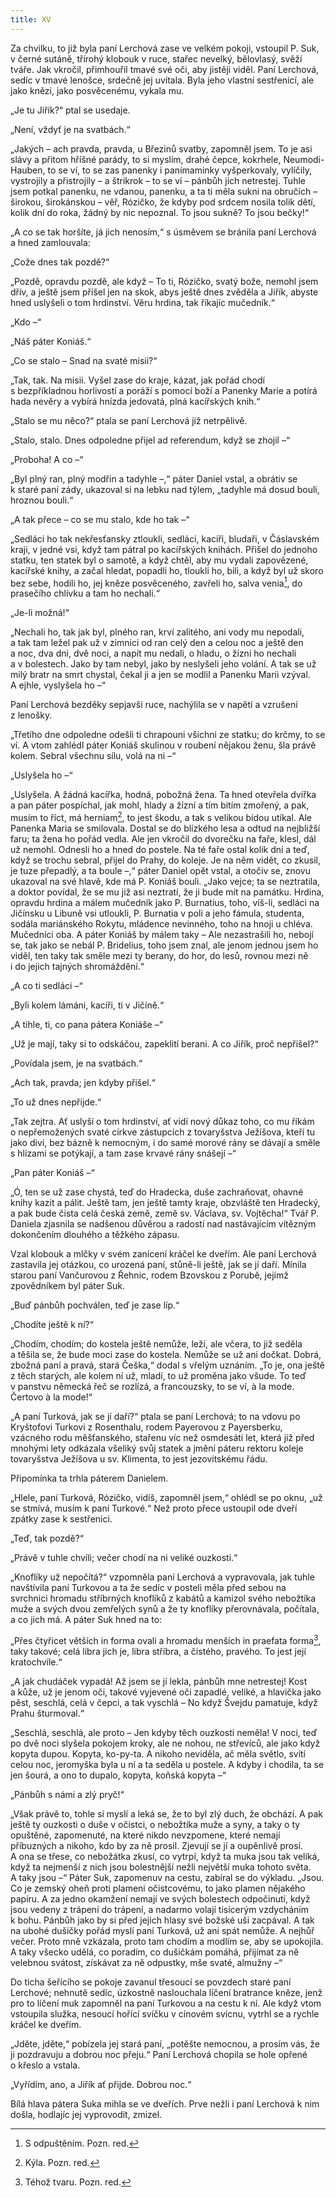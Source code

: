 ```yaml
---
title: XV
---
```


Za chvilku, to již byla paní Lerchová zase ve velkém pokoji, vstoupil P. Suk, v černé sutáně, třírohý klobouk v ruce, stařec nevelký, bělovlasý, svěží tváře. Jak vkročil, přimhouřil tmavé své oči, aby jistěji viděl. Paní Lerchová, sedíc v tmavé lenošce, srdečně jej uvítala. Byla jeho vlastní sestřenicí, ale jako knězi, jako posvěcenému, vykala mu.

„Je tu Jiřík?“ ptal se usedaje.

„Není, vždyť je na svatbách.“

„Jakých – ach pravda, pravda, u Březinů svatby, zapomněl jsem. To je asi slávy a přitom hříšné parády, to si myslím, drahé čepce, kokrhele, Neumodi-Hauben, to se ví, to se zas panenky i panímaminky vyšperkovaly, vylíčily, vystrojily a přistrojily – a štrikrok – to se ví – pánbůh jich netrestej. Tuhle jsem potkal panenku, ne vdanou, panenku, a ta ti měla sukni na obručích – širokou, širokánskou – věř, Rózičko, že kdyby pod srdcem nosila tolik dětí, kolik dní do roka, žádný by nic nepoznal. To jsou sukně? To jsou bečky!“

„A co se tak horšíte, já jich nenosím,“ s úsměvem se bránila paní Lerchová a hned zamlouvala:

„Cože dnes tak pozdě?“

„Pozdě, opravdu pozdě, ale když – To ti, Rózičko, svatý bože, nemohl jsem dřív, a ještě jsem přišel jen na skok, abys ještě dnes zvěděla a Jiřík, abyste hned uslyšeli o tom hrdinství. Věru hrdina, tak říkajíc mučedník.“

„Kdo –“

„Náš páter Koniáš.“

„Co se stalo – Snad na svaté misii?“

„Tak, tak. Na misii. Vyšel zase do kraje, kázat, jak pořád chodí s bezpříkladnou horlivostí a poráží s pomocí boží a Panenky Marie a potírá hada nevěry a vybírá hnízda jedovatá, plná kacířských knih.“

„Stalo se mu něco?“ ptala se paní Lerchová již netrpělivě.

„Stalo, stalo. Dnes odpoledne přijel ad referendum, když se zhojil –“

„Proboha! A co –“

„Byl plný ran, plný modřin a tadyhle –,“ páter Daniel vstal, a obrátiv se k staré paní zády, ukazoval si na lebku nad týlem, „tadyhle má dosud bouli, hroznou bouli.“

„A tak přece – co se mu stalo, kde ho tak –“

„Sedláci ho tak nekřesťansky ztloukli, sedláci, kacíři, bludaři, v Čáslavském kraji, v jedné vsi, když tam pátral po kacířských knihách. Přišel do jednoho statku, ten statek byl o samotě, a když chtěl, aby mu vydali zapovězené, kacířské knihy, a začal hledat, popadli ho, tloukli ho, bili, a když byl už skoro bez sebe, hodili ho, jej kněze posvěceného, zavřeli ho, salva venia[^26], do prasečího chlívku a tam ho nechali.“

„Je-li možná!“

„Nechali ho, tak jak byl, plného ran, krví zalitého, ani vody mu nepodali, a tak tam ležel pak už v zimnici od ran celý den a celou noc a ještě den a noc, dva dni, dvě noci, a napít mu nedali, o hladu, o žízni ho nechali a v bolestech. Jako by tam nebyl, jako by neslyšeli jeho volání. A tak se už milý bratr na smrt chystal, čekal ji a jen se modlil a Panenku Marii vzýval. A ejhle, vyslyšela ho –“

Paní Lerchová bezděky sepjavši ruce, nachýlila se v napětí a vzrušení z lenošky.

„Třetího dne odpoledne odešli ti chrapouni všichni ze statku; do krčmy, to se ví. A vtom zahlédl páter Koniáš skulinou v roubení nějakou ženu, šla právě kolem. Sebral všechnu sílu, volá na ni –“

„Uslyšela ho –“

„Uslyšela. A žádná kacířka, hodná, pobožná žena. Ta hned otevřela dvířka a pan páter pospíchal, jak mohl, hlady a žízní a tím bitím zmořený, a pak, musím to říct, má herniam[^27], to jest škodu, a tak s velikou bídou utíkal. Ale Panenka Maria se smilovala. Dostal se do blízkého lesa a odtud na nejbližší faru; ta žena ho pořád vedla. Ale jen vkročil do dvorečku na faře, klesl, dál už nemohl. Odnesli ho a hned do postele. Na té faře ostal kolik dní a teď, když se trochu sebral, přijel do Prahy, do koleje. Je na něm vidět, co zkusil, je tuze přepadlý, a ta boule –,“ páter Daniel opět vstal, a otočiv se, znovu ukazoval na své hlavě, kde má P. Koniáš bouli. „Jako vejce; ta se neztratila, a doktor povídal, že se mu již asi neztratí, že ji bude mít na památku. Hrdina, opravdu hrdina a málem mučedník jako P. Burnatius, toho, víš-li, sedláci na Jičínsku u Libuně vsi utloukli, P. Burnatia v poli a jeho fámula, studenta, sodála mariánského Rokytu, mládence nevinného, toho na hnoji u chléva. Mučedníci oba. A páter Koniáš by málem taky – Ale nezastrašili ho, nebojí se, tak jako se nebál P. Bridelius, toho jsem znal, ale jenom jednou jsem ho viděl, ten taky tak směle mezi ty berany, do hor, do lesů, rovnou mezi ně i do jejich tajných shromáždění.“

„A co ti sedláci –“

„Byli kolem lámáni, kacíři, ti v Jičíně.“

„A tihle, ti, co pana pátera Koniáše –“

„Už je mají, taky si to odskáčou, zapeklití berani. A co Jiřík, proč nepřišel?“

„Povídala jsem, je na svatbách.“

„Ach tak, pravda; jen kdyby přišel.“

„To už dnes nepřijde.“

„Tak zejtra. Ať uslyší o tom hrdinství, ať vidí nový důkaz toho, co mu říkám o nepřemožených svaté církve zástupcích z tovaryšstva Ježíšova, kteří tu jako diví, bez bázně k nemocným, i do samé morové rány se dávají a směle s hlízami se potýkají, a tam zase krvavé rány snášejí –“

„Pan páter Koniáš –“

„Ó, ten se už zase chystá, teď do Hradecka, duše zachraňovat, ohavné knihy kazit a pálit. Ještě tam, jen ještě tamty kraje, obzvláště ten Hradecký, a pak bude čista celá česká země, země sv. Václava, sv. Vojtěcha!“ Tvář P. Daniela zjasnila se nadšenou důvěrou a radostí nad nastávajícím vítězným dokončením dlouhého a těžkého zápasu.

Vzal klobouk a mlčky v svém zanícení kráčel ke dveřím. Ale paní Lerchová zastavila jej otázkou, co urozená paní, stůně-li ještě, jak se jí daří. Mínila starou paní Vančurovou z Řehnic, rodem Bzovskou z Porubě, jejímž zpovědníkem byl páter Suk.

„Buď pánbůh pochválen, teď je zase líp.“

„Chodíte ještě k ní?“

„Chodím, chodím; do kostela ještě nemůže, leží, ale včera, to již seděla a těšila se, že bude moci zase do kostela. Nemůže se už ani dočkat. Dobrá, zbožná paní a pravá, stará Češka,“ dodal s vřelým uznáním. „To je, ona ještě z těch starých, ale kolem ní už, mladí, to už proměna jako všude. To teď v panstvu německá řeč se rozlízá, a francouzsky, to se ví, à la mode. Čertovo à la mode!“

„A paní Turková, jak se jí daří?“ ptala se paní Lerchová; to na vdovu po Kryštofovi Turkovi z Rosenthalu, rodem Payerovou z Payersberku, vzácného rodu měšťanského, stařenu víc než osmdesáti let, která již před mnohými lety odkázala všeliký svůj statek a jmění páteru rektoru koleje tovaryšstva Ježíšova u sv. Klimenta, to jest jezovitskému řádu.

Připomínka ta trhla páterem Danielem.

„Hlele, paní Turková, Rózičko, vidíš, zapomněl jsem,“ ohlédl se po oknu, „už se stmívá, musím k paní Turkové.“ Než proto přece ustoupil ode dveří zpátky zase k sestřenici.

„Teď, tak pozdě?“

„Právě v tuhle chvíli; večer chodí na ni veliké ouzkosti.“

„Knoflíky už nepočítá?“ vzpomněla paní Lerchová a vypravovala, jak tuhle navštívila paní Turkovou a ta že sedíc v posteli měla před sebou na svrchnici hromadu stříbrných knoflíků z kabátů a kamizol svého nebožtíka muže a svých dvou zemřelých synů a že ty knoflíky přerovnávala, počítala, a co jich má. A páter Suk hned na to:

„Přes čtyřicet větších in forma ovali a hromadu menších in praefata forma[^28], taky takové; celá libra jich je, libra stříbra, a čistého, pravého. To jest její kratochvíle.“

„A jak chudáček vypadá! Až jsem se jí lekla, pánbůh mne ne­trestej! Kost a kůže, už je jenom oči, takové vyjevené oči zapadlé, veliké, a hlavička jako pěst, seschlá, celá v čepci, a tak vyschlá – No když Švejdu pamatuje, když Prahu šturmoval.“

„Seschlá, seschlá, ale proto – Jen kdyby těch ouzkosti neměla! V noci, teď po dvě noci slyšela pokojem kroky, ale ne nohou, ne střevíců, ale jako když kopyta dupou. Kopyta, ko-py-ta. A nikoho neviděla, ač měla světlo, svítí celou noc, jeromyška byla u ní a ta seděla u postele. A kdyby i chodila, ta se jen šourá, a ono to dupalo, kopyta, koňská kopyta –“

„Pánbůh s námi a zlý pryč!“

„Však právě to, tohle si myslí a leká se, že to byl zlý duch, že obchází. A pak ještě ty ouzkosti o duše v očistci, o nebožtíka muže a syny, a taky o ty opuštěné, zapomenuté, na které nikdo nevzpomene, které nemají příbuzných a nikoho, kdo by za ně prosil. Zjevují se jí a oupěnlivě prosí. A ona se třese, co nebožátka zkusí, co vytrpí, když ta muka jsou tak veliká, když ta nejmenší z nich jsou bolestnější nežli největší muka tohoto světa. A taky jsou –“ Páter Suk, zapomenuv na cestu, zabíral se do výkladu. „Jsou. Co je zemský oheň proti plameni očistcovému, to jako plamen nějakého papíru. A za jedno okamžení nemají ve svých bolestech odpočinutí, když jsou vedeny z trápení do trápení, a nadarmo volají tisícerým vzdycháním k bohu. Pánbůh jako by si před jejich hlasy své božské uši zacpával. A tak na ubohé dušičky pořád myslí paní Turková, už ani spát nemůže. A nejhůř večer. Proto mně vzkázala, proto tam chodím a modlím se, aby se upokojila. A taky všecko udělá, co poradím, co dušičkám pomáhá, přijímat za ně velebnou svátost, získávat za ně odpustky, mše svaté, almužny –“

Do ticha šeřícího se pokoje zavanul třesoucí se povzdech staré paní Lerchové; nehnutě sedíc, úzkostně naslouchala líčení bratrance kněze, jenž pro to líčení muk zapomněl na paní Turkovou a na cestu k ní. Ale když vtom vstoupila služka, nesoucí hořící svíčku v cínovém svícnu, vytrhl se a rychle kráčel ke dveřím.

„Jděte, jděte,“ pobízela jej stará paní, „potěšte nemocnou, a prosím vás, že ji pozdravuju a dobrou noc přeju.“ Paní Lerchová chopila se hole opřené o křeslo a vstala.

„Vyřídím, ano, a Jiřík ať přijde. Dobrou noc.“

Bílá hlava pátera Suka mihla se ve dveřích. Prve nežli i paní Lerchová k nim došla, hodlajíc jej vyprovodit, zmizel.

[^26]: S odpuštěním. Pozn. red.

[^27]: Kýla. Pozn. red.

[^28]: Téhož tvaru. Pozn. red.
